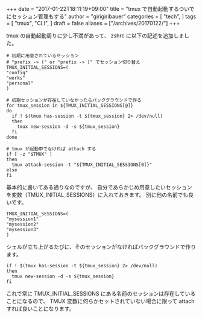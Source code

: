 +++
date = "2017-01-22T18:11:19+09:00"
title = "tmux で自動起動するついでにセッション管理もする"
author = "girigiribauer"
categories = [
  "tech",
]
tags = [
  "tmux",
  "CLI",
]
draft = false
aliases = ["/archives/20170122/"]
+++

tmux の自動起動周りに少し不満があって、
zshrc に以下の記述を追加しました。

    # 初期に用意されているセッション
    # "prefix -> (" or "prefix -> )" でセッション切り替え
    TMUX_INITIAL_SESSIONS=(
    "config"
    "works"
    "personal"
    )

    # 初期セッションが存在していなかったらバックグラウンドで作る
    for tmux_session in ${TMUX_INITIAL_SESSIONS[@]}
    do
      if ! $(tmux has-session -t ${tmux_session} 2> /dev/null)
      then
        tmux new-session -d -s ${tmux_session}
      fi
    done

    # tmux が起動中でなければ attach する
    if [ -z "$TMUX" ]
    then
      tmux attach-session -t "${TMUX_INITIAL_SESSIONS[0]}"
    else
    fi

基本的に書いてある通りなのですが、
自分であらかじめ用意したいセッションを変数（TMUX\_INITIAL\_SESSIONS）に入れておきます。
別に他の名前でも良いです。

    TMUX_INITIAL_SESSIONS=(
    "mysession1"
    "mysession2"
    "mysession3"
    )

シェルが立ち上がるたびに、そのセッションがなければバックグラウンドで作ります。

    if ! $(tmux has-session -t ${tmux_session} 2> /dev/null)
    then
      tmux new-session -d -s ${tmux_session}
    fi

これで常に TMUX\_INITIAL\_SESSIONS にある名前のセッションは存在していることになるので、
TMUX 変数に何らかセットされていない場合に限って attach すれば良いことになります。
